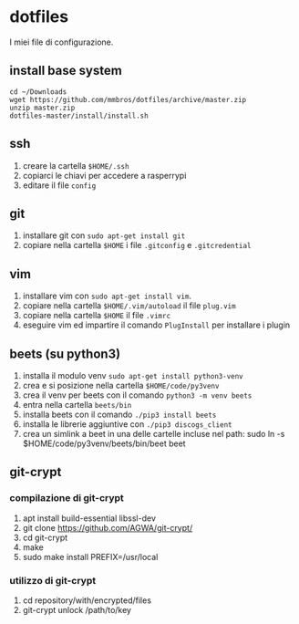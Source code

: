 # dotfiles
I miei file di configurazione.

## install base system
```
cd ~/Downloads
wget https://github.com/mmbros/dotfiles/archive/master.zip
unzip master.zip
dotfiles-master/install/install.sh
```

## ssh

1. creare la cartella `$HOME/.ssh`
2. copiarci le chiavi per accedere a rasperrypi
3. editare il file `config`


## git

1. installare git con `sudo apt-get install git`
2. copiare nella cartella `$HOME` i file `.gitconfig` e `.gitcredential`


## vim

1. installare vim con `sudo apt-get install vim`.
2. copiare nella cartella `$HOME/.vim/autoload` il file `plug.vim`
3. copiare nella cartella `$HOME` il file `.vimrc`
4. eseguire vim ed impartire il comando `PlugInstall` per installare i plugin


## beets (su python3)

1. installa il modulo venv `sudo apt-get install python3-venv`
2. crea e si posizione nella cartella `$HOME/code/py3venv`
3. crea il venv per beets con il comando `python3 -m venv beets`
4. entra nella cartella `beets/bin`
5. installa beets con il comando `./pip3 install beets`
6. installa le librerie aggiuntive con `./pip3 discogs_client`
7. crea un simlink a beet in una delle cartelle incluse nel path:
       sudo ln -s $HOME/code/py3venv/beets/bin/beet beet


## git-crypt

### compilazione di git-crypt

1. apt install build-essential libssl-dev
2. git clone https://github.com/AGWA/git-crypt/
3. cd git-crypt
4. make
5. sudo make install PREFIX=/usr/local

### utilizzo di git-crypt

1. cd repository/with/encrypted/files
2. git-crypt unlock /path/to/key

